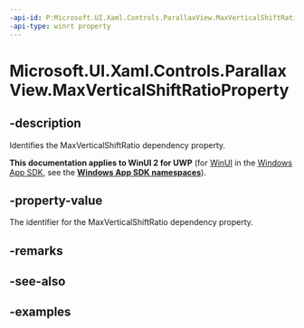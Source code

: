 ```yaml
---
-api-id: P:Microsoft.UI.Xaml.Controls.ParallaxView.MaxVerticalShiftRatioProperty
-api-type: winrt property
---
```

<!-- Property syntax.
public DependencyProperty MaxVerticalShiftRatioProperty { get; }
-->

# Microsoft.UI.Xaml.Controls.ParallaxView.MaxVerticalShiftRatioProperty


## -description

Identifies the MaxVerticalShiftRatio dependency property.


**This documentation applies to WinUI 2 for UWP** (for [WinUI](/windows/apps/winui/winui3/) in the [Windows App SDK](/windows/apps/windows-app-sdk/), see the **[Windows App SDK namespaces](/windows/windows-app-sdk/api/winrt/)**).

## -property-value

The identifier for the MaxVerticalShiftRatio dependency property.


## -remarks


## -see-also


## -examples


